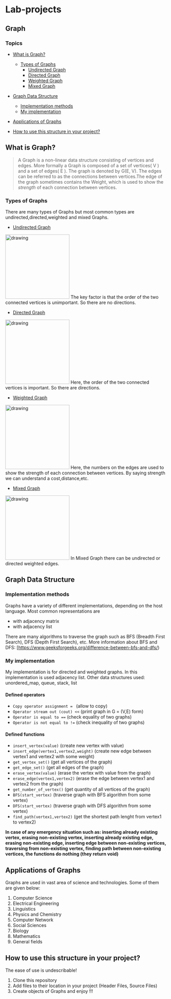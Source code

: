 # Lab-projects

## Graph 

### Topics

- [What is Graph?](#Whatisgraph?)
  - [Types of Graphs](#TypesofGraphs)
    - [Undirected Graph](#UndirectedGraph)
    - [Directed Graph](#DirectedGraph)
    - [Weighted Graph](#WeightedGraph)
    - [Mixed Graph](#MixedGraph)
    
- [Graph Data Structure](#GraphDataStructure)
   - [Implementation methods](#implmethods)
   - [My implementation](#myimpl)
- [Applications of Graphs](#Applicationsofgraphs)

- [How to use this structure in your project?](#howtouse)

## What is Graph?
> A Graph is a non-linear data structure consisting of vertices and edges. More formally a Graph is composed of a set of vertices( V ) and a set of edges( E ). The graph is denoted by G(E, V). The edges can be referred to as the connections between vertices.The edge of the graph sometimes contains the Weight, which is used to show the _strength_ of each connection between vertices.

### Types of Graphs
There are many types of Graphs but most common types are undirected,directed,weighted and mixed Graphs.

- [Undirected Graph](#UndirectedGraph)

<img src="https://user-images.githubusercontent.com/114210044/195458998-3779a49d-0ef8-4b6a-a4cf-0fcab6604b5d.png" alt="drawing" width="200"/>
The key factor is that the order of the two connected vertices is unimportant. So there are no directions.


- [Directed Graph](#DirectedGraph)
<img src="https://upload.wikimedia.org/wikipedia/commons/5/51/Directed_graph.svg" alt="drawing" width="200"/>
Here, the order of the two connected vertices is important. So there are directions.

- [Weighted Graph](#WeightedGraph)
<img src="https://i.stack.imgur.com/Mu6VZ.png" alt="drawing" width="200"/>
Here, the numbers on the edges are used to show the strength of each connection between vertices. By saying strength we can understand a cost,distance,etc.

- [Mixed Graph](#MixedGraph)
<img src="https://codepumpkin.com/wp-content/uploads/2017/03/graph.jpg" alt="drawing" width="200"/>
In Mixed Graph there can be undirected or directed weighted edges.

## Graph Data Structure

### Implementation methods
Graphs have a variety of different implementations, depending on the host language.
Most common representations are 
- with adjacency matrix
- with adjacency list

There are many algorithms to traverse the graph such as BFS (Breadth First Search), DFS (Depth First Search), etc.
More information about BFS and DFS: [https://www.geeksforgeeks.org/difference-between-bfs-and-dfs/)

### My implementation
My implementation is for directed and weighted graphs.
In this implementation is used adjacency list.
Other data structures used: unordered_map, queue, stack, list

#### Defined operators

- `Copy operator assignment = `    (allow to copy)
- `Operator stream out (cout) <<`  (print graph in G = (V,E) form)
- `Operator is equal to ==`        (check equality of two graphs)
- `Operator is not equal to !=`    (check inequality of two graphs)

#### Defined functions
- `insert_vertex(value)`                 (create new vertex with value)
- `insert_edge(vertex1,vertex2,weight)`  (create new edge between vertex1 and vertex2 with some weight)
- `get_vertex_set()`                     (get all vertices of the graph)
- `get_edge_set()`                       (get all edges of the graph)
- `erase_vertex(value)`                  (erase the vertex with value from the graph)
- `erase_edge(vertex1,vertex2)`          (erase the edge between vertex1 and vertex2 from the graph)
- `get_number_of_vertex()`               (get quantity of all vertices of the graph)
- `BFS(start_vertex)`                    (traverse graph with BFS algorithm from some vertex)
- `DFS(start_vertex)`                    (traverse graph with DFS algorithm from some vertex)
- `find_path(vertex1,vertex2)`           (get the shortest path lenght from vertex1 to vertex2)

**In case of any emergency situation such as:
inserting already existing vertex,
erasing non-existing vertex,
inserting already existing edge,
erasing non-existing edge,
inserting edge between non-existing vertices,
traversing from non-existing vertex,
finding path between non-existing vertices,
the functions do nothing (they return void)**

## Applications of Graphs

Graphs are used in vast area of science and technologies. Some of them are given below:
1. Computer Science
2. Electrical Engineering
3. Linguistics
4. Physics and Chemistry
5. Computer Network
6. Social Sciences
7. Biology
8. Mathematics
9. General fields

## How to use this structure in your project?
The ease of use is undescribable!
1. Clone this repository
2. Add files to their location in your project (Header Files, Source Files)
3. Create objects of Graphs and enjoy !!!
